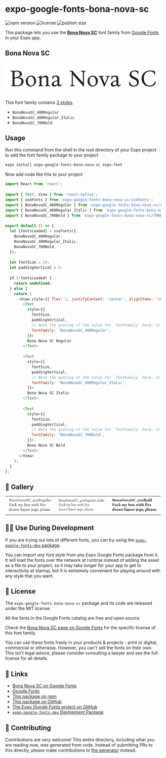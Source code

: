# expo-google-fonts-bona-nova-sc

![npm version](https://flat.badgen.net/npm/v/expo-google-fonts-bona-nova-sc)
![license](https://flat.badgen.net/github/license/expo/google-fonts)
![publish size](https://flat.badgen.net/packagephobia/install/expo-google-fonts-bona-nova-sc)

This package lets you use the [**Bona Nova SC**](https://fonts.google.com/specimen/Bona+Nova+SC) font family from [Google Fonts](https://fonts.google.com/) in your Expo app.

## Bona Nova SC

![Bona Nova SC](./font-family.png)

This font family contains [3 styles](#-gallery).

- `BonaNovaSC_400Regular`
- `BonaNovaSC_400Regular_Italic`
- `BonaNovaSC_700Bold`

## Usage

Run this command from the shell in the root directory of your Expo project to add the font family package to your project
```sh
expo install expo-google-fonts-bona-nova-sc expo-font
```

Now add code like this to your project
```js
import React from 'react';

import { Text, View } from 'react-native';
import { useFonts } from 'expo-google-fonts-bona-nova-sc/useFonts';
import { BonaNovaSC_400Regular } from 'expo-google-fonts-bona-nova-sc/400Regular';
import { BonaNovaSC_400Regular_Italic } from 'expo-google-fonts-bona-nova-sc/400Regular_Italic';
import { BonaNovaSC_700Bold } from 'expo-google-fonts-bona-nova-sc/700Bold';

export default () => {
  let [fontsLoaded] = useFonts({
    BonaNovaSC_400Regular,
    BonaNovaSC_400Regular_Italic,
    BonaNovaSC_700Bold,
  });

  let fontSize = 24;
  let paddingVertical = 6;

  if (!fontsLoaded) {
    return undefined;
  } else {
    return (
      <View style={{ flex: 1, justifyContent: 'center', alignItems: 'center' }}>
        <Text
          style={{
            fontSize,
            paddingVertical,
            // Note the quoting of the value for `fontFamily` here; it expects a string!
            fontFamily: 'BonaNovaSC_400Regular',
          }}>
          Bona Nova SC Regular
        </Text>

        <Text
          style={{
            fontSize,
            paddingVertical,
            // Note the quoting of the value for `fontFamily` here; it expects a string!
            fontFamily: 'BonaNovaSC_400Regular_Italic',
          }}>
          Bona Nova SC Italic
        </Text>

        <Text
          style={{
            fontSize,
            paddingVertical,
            // Note the quoting of the value for `fontFamily` here; it expects a string!
            fontFamily: 'BonaNovaSC_700Bold',
          }}>
          Bona Nova SC Bold
        </Text>
      </View>
    );
  }
};

```

## 🔡 Gallery


||||
|-|-|-|
|![BonaNovaSC_400Regular](.//400Regular/BonaNovaSC_400Regular.ttf.png)|![BonaNovaSC_400Regular_Italic](.//400Regular_Italic/BonaNovaSC_400Regular_Italic.ttf.png)|![BonaNovaSC_700Bold](.//700Bold/BonaNovaSC_700Bold.ttf.png)||


## 👩‍💻 Use During Development

If you are trying out lots of different fonts, you can try using the [`expo-google-fonts-dev` package](https://github.com/freeboub/google-fonts/tree/master/font-packages/dev#readme).

You can import *any* font style from any Expo Google Fonts package from it. It will load the fonts
over the network at runtime instead of adding the asset as a file to your project, so it may take longer
for your app to get to interactivity at startup, but it is extremely convenient
for playing around with any style that you want.

## 📖 License

The `expo-google-fonts-bona-nova-sc` package and its code are released under the MIT license.

All the fonts in the Google Fonts catalog are free and open source.

Check the [Bona Nova SC page on Google Fonts](https://fonts.google.com/specimen/Bona+Nova+SC) for the specific license of this font family.

You can use these fonts freely in your products & projects - print or digital, commercial or otherwise. However, you can't sell the fonts on their own. This isn't legal advice, please consider consulting a lawyer and see the full license for all details.

## 🔗 Links

- [Bona Nova SC on Google Fonts](https://fonts.google.com/specimen/Bona+Nova+SC)
- [Google Fonts](https://fonts.google.com/)
- [This package on npm](https://www.npmjs.com/package/expo-google-fonts-bona-nova-sc)
- [This package on GitHub](https://github.com/freeboub/google-fonts/tree/master/font-packages/bona-nova-sc)
- [The Expo Google Fonts project on GitHub](https://github.com/freeboub/google-fonts)
- [`expo-google-fonts-dev` Devlopment Package](https://github.com/freeboub/google-fonts/tree/master/font-packages/dev)

## 🤝 Contributing

Contributions are very welcome! This entire directory, including what you are reading now, was generated from code. Instead of submitting PRs to this directly, please make contributions to [the generator](https://github.com/freeboub/google-fonts/tree/master/packages/generator) instead.
